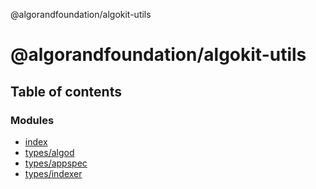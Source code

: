 @algorandfoundation/algokit-utils

# @algorandfoundation/algokit-utils

## Table of contents

### Modules

- [index](modules/index.md)
- [types/algod](modules/types_algod.md)
- [types/appspec](modules/types_appspec.md)
- [types/indexer](modules/types_indexer.md)
